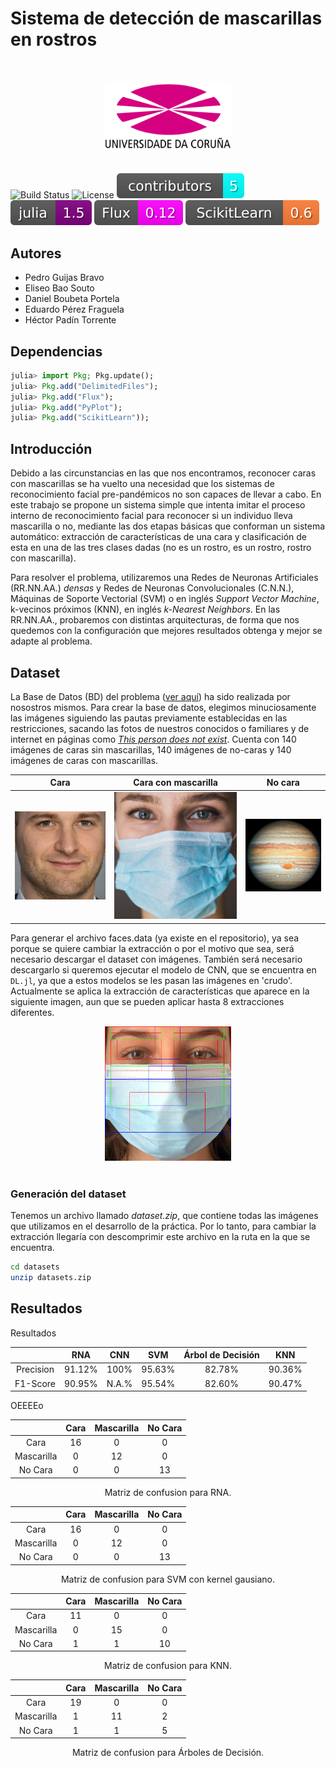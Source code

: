 # **Sistema de detección de mascarillas en rostros**
<br>
<p align="center">
  <img width="40%" src="img/UDC-Emblema.jpeg"/>
<br><br>

![Build Status](https://shields.io/badge/build-passing-brightgreen)
![License](https://img.shields.io/badge/license-MIT-green)
![Contributors](img/contributors.svg)
![Julia Version](img/julia_version.svg)
![Flux Version](img/flux.svg)
![ScikitLearn Version](img/scikitlearn.svg)

## Autores
* Pedro Guijas Bravo
* Eliseo Bao Souto
* Daniel Boubeta Portela
* Eduardo Pérez Fraguela
* Héctor Padín Torrente

## Dependencias
```julia
julia> import Pkg; Pkg.update();
julia> Pkg.add("DelimitedFiles");
julia> Pkg.add("Flux");
julia> Pkg.add("PyPlot");
julia> Pkg.add("ScikitLearn"));
```

## **Introducción**

Debido a las circunstancias en las que nos encontramos, reconocer caras con mascarillas se ha vuelto una necesidad que los sistemas de reconocimiento facial pre-pandémicos no son capaces de llevar a cabo. En este trabajo se propone un sistema simple que intenta imitar el proceso interno de reconocimiento facial para reconocer si un individuo lleva mascarilla o no, mediante las dos etapas básicas que conforman un sistema automático: extracción de características de una cara y clasificación de esta en una de las tres clases dadas (no es un rostro, es un rostro, rostro con mascarilla).

Para resolver el problema, utilizaremos una Redes de Neuronas Artificiales (RR.NN.AA.) *densas* y Redes de Neuronas Convolucionales (C.N.N.), Máquinas de Soporte Vectorial (SVM) o en inglés *Support Vector Machine*, k-vecinos próximos (KNN), en inglés *k-Nearest Neighbors*. En las RR.NN.AA., probaremos con distintas arquitecturas, de forma que nos quedemos con la configuración que mejores resultados obtenga y mejor se adapte al problema.

## **Dataset**
La Base de Datos (BD) del problema ([ver aquí](https://mega.nz/fm/wdYAALxL)) ha sido realizada por nosostros mismos. Para crear la base de datos, elegimos minuciosamente las imágenes siguiendo las pautas previamente establecidas en las restricciones, sacando las fotos de nuestros conocidos o familiares y de internet en páginas como [*This person does not exist*](https://thispersondoesnotexist.com). Cuenta con 140 imágenes de caras sin mascarillas, 140 imágenes de no-caras y 140 imágenes de caras con mascarillas.

| Cara | Cara con mascarilla | No cara |
:-:|:-:|:-:
![cara](img/ejemplo_cara.jpeg)  |  ![cara con mascarilla](img/ejemplo_mascarilla.png) | ![no cara](img/ejemplo_no_cara.jpeg)


Para generar el archivo faces.data (ya existe en el repositorio), ya sea porque se quiere cambiar la extracción o por el motivo que sea, será necesario descargar el dataset con imágenes. También será necesario descargarlo si queremos ejecutar el modelo de CNN, que se encuentra en <code>DL.jl</code>, ya que a estos modelos se les pasan las imágenes en 'crudo'. Actualmente se aplica la extracción de características que aparece en la siguiente imagen, aun que se pueden aplicar hasta 8 extracciones diferentes.

<p align="center">
  <img width="40%" src="img/char_hec.jpeg"/>
<br><br>

### Generación del dataset
Tenemos un archivo llamado *dataset.zip*, que contiene todas las imágenes que utilizamos en el desarrollo de la práctica. Por lo tanto, para cambiar la extracción llegaría con descomprimir este archivo en la ruta en la que se encuentra.
```bash
cd datasets
unzip datasets.zip
```
## **Resultados**
Resultados
<div align="center">

| | RNA | CNN | SVM | Árbol de Decisión | KNN |
|:-:|:-:|:-:|:-:|:-:|:-:|
| Precision | 91.12% | 100% | 95.63% | 82.78% | 90.36% |
| F1-Score | 90.95% | N.A.% | 95.54% | 82.60% | 90.47% |

</div>


OEEEEo

<div align="center">

| | Cara | Mascarilla | No Cara |
|:-:|:-:|:-:|:-:|
| Cara | 16 | 0 | 0 |
| Mascarilla | 0 | 12 | 0 |
| No Cara | 0 | 0 | 13 |

Matriz de confusion para RNA.

| | Cara | Mascarilla | No Cara |
|:-:|:-:|:-:|:-:|
| Cara | 16 | 0 | 0 |
| Mascarilla | 0 | 12 | 0 |
| No Cara | 0 | 0 | 13 |

Matriz de confusion para SVM con kernel gausiano.

| | Cara | Mascarilla | No Cara |
|:-:|:-:|:-:|:-:|
| Cara | 11 | 0 | 0 |
| Mascarilla | 0 | 15 | 0 |
| No Cara | 1 | 1 | 10 |

Matriz de confusion para KNN.

| | Cara | Mascarilla | No Cara |
|:-:|:-:|:-:|:-:|
| Cara | 19 | 0 | 0 |
| Mascarilla | 1 | 11 | 2 |
| No Cara | 1 | 1 | 5 |

Matriz de confusion para Árboles de Decisión.
</div>
